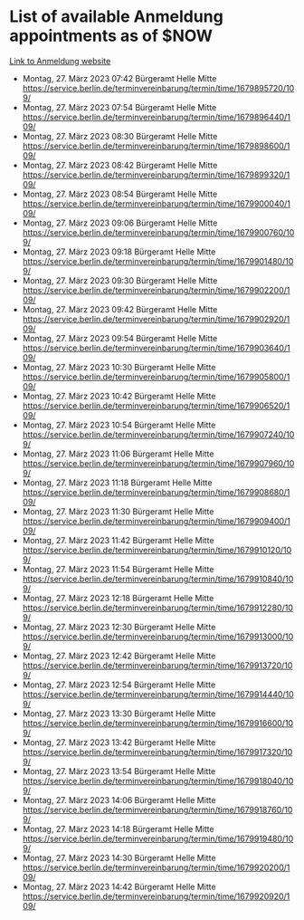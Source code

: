 # List of available Anmeldung appointments as of $NOW
[Link to Anmeldung website](https://service.berlin.de/terminvereinbarung/termin/tag.php?termin=1&anliegen[]=120686&dienstleisterlist=122210,122217,327316,122219,327312,122227,327314,122231,327346,122243,327348,122254,122252,329742,122260,329745,122262,329748,122271,327278,122273,327274,122277,327276,330436,122280,327294,122282,327290,122284,327292,122291,327270,122285,327266,122286,327264,122296,327268,150230,329760,122297,327286,122294,327284,122312,329763,122314,329775,122304,327330,122311,327334,122309,327332,317869,122281,327352,122279,329772,122283,122276,327324,122274,327326,122267,329766,122246,327318,122251,327320,122257,327322,122208,327298,122226,327300&herkunft=http%3A%2F%2Fservice.berlin.de%2Fdienstleistung%2F120686%2F)
- Montag, 27. März 2023 07:42 Bürgeramt Helle Mitte https://service.berlin.de/terminvereinbarung/termin/time/1679895720/109/
- Montag, 27. März 2023 07:54 Bürgeramt Helle Mitte https://service.berlin.de/terminvereinbarung/termin/time/1679896440/109/
- Montag, 27. März 2023 08:30 Bürgeramt Helle Mitte https://service.berlin.de/terminvereinbarung/termin/time/1679898600/109/
- Montag, 27. März 2023 08:42 Bürgeramt Helle Mitte https://service.berlin.de/terminvereinbarung/termin/time/1679899320/109/
- Montag, 27. März 2023 08:54 Bürgeramt Helle Mitte https://service.berlin.de/terminvereinbarung/termin/time/1679900040/109/
- Montag, 27. März 2023 09:06 Bürgeramt Helle Mitte https://service.berlin.de/terminvereinbarung/termin/time/1679900760/109/
- Montag, 27. März 2023 09:18 Bürgeramt Helle Mitte https://service.berlin.de/terminvereinbarung/termin/time/1679901480/109/
- Montag, 27. März 2023 09:30 Bürgeramt Helle Mitte https://service.berlin.de/terminvereinbarung/termin/time/1679902200/109/
- Montag, 27. März 2023 09:42 Bürgeramt Helle Mitte https://service.berlin.de/terminvereinbarung/termin/time/1679902920/109/
- Montag, 27. März 2023 09:54 Bürgeramt Helle Mitte https://service.berlin.de/terminvereinbarung/termin/time/1679903640/109/
- Montag, 27. März 2023 10:30 Bürgeramt Helle Mitte https://service.berlin.de/terminvereinbarung/termin/time/1679905800/109/
- Montag, 27. März 2023 10:42 Bürgeramt Helle Mitte https://service.berlin.de/terminvereinbarung/termin/time/1679906520/109/
- Montag, 27. März 2023 10:54 Bürgeramt Helle Mitte https://service.berlin.de/terminvereinbarung/termin/time/1679907240/109/
- Montag, 27. März 2023 11:06 Bürgeramt Helle Mitte https://service.berlin.de/terminvereinbarung/termin/time/1679907960/109/
- Montag, 27. März 2023 11:18 Bürgeramt Helle Mitte https://service.berlin.de/terminvereinbarung/termin/time/1679908680/109/
- Montag, 27. März 2023 11:30 Bürgeramt Helle Mitte https://service.berlin.de/terminvereinbarung/termin/time/1679909400/109/
- Montag, 27. März 2023 11:42 Bürgeramt Helle Mitte https://service.berlin.de/terminvereinbarung/termin/time/1679910120/109/
- Montag, 27. März 2023 11:54 Bürgeramt Helle Mitte https://service.berlin.de/terminvereinbarung/termin/time/1679910840/109/
- Montag, 27. März 2023 12:18 Bürgeramt Helle Mitte https://service.berlin.de/terminvereinbarung/termin/time/1679912280/109/
- Montag, 27. März 2023 12:30 Bürgeramt Helle Mitte https://service.berlin.de/terminvereinbarung/termin/time/1679913000/109/
- Montag, 27. März 2023 12:42 Bürgeramt Helle Mitte https://service.berlin.de/terminvereinbarung/termin/time/1679913720/109/
- Montag, 27. März 2023 12:54 Bürgeramt Helle Mitte https://service.berlin.de/terminvereinbarung/termin/time/1679914440/109/
- Montag, 27. März 2023 13:30 Bürgeramt Helle Mitte https://service.berlin.de/terminvereinbarung/termin/time/1679916600/109/
- Montag, 27. März 2023 13:42 Bürgeramt Helle Mitte https://service.berlin.de/terminvereinbarung/termin/time/1679917320/109/
- Montag, 27. März 2023 13:54 Bürgeramt Helle Mitte https://service.berlin.de/terminvereinbarung/termin/time/1679918040/109/
- Montag, 27. März 2023 14:06 Bürgeramt Helle Mitte https://service.berlin.de/terminvereinbarung/termin/time/1679918760/109/
- Montag, 27. März 2023 14:18 Bürgeramt Helle Mitte https://service.berlin.de/terminvereinbarung/termin/time/1679919480/109/
- Montag, 27. März 2023 14:30 Bürgeramt Helle Mitte https://service.berlin.de/terminvereinbarung/termin/time/1679920200/109/
- Montag, 27. März 2023 14:42 Bürgeramt Helle Mitte https://service.berlin.de/terminvereinbarung/termin/time/1679920920/109/
